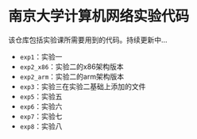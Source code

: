 # 南京大学计算机网络实验代码

该仓库包括实验课所需要用到的代码。持续更新中...
- `exp1`：实验一
- `exp2_x86`：实验二的x86架构版本
- `exp2_arm`：实验二的arm架构版本
- `exp3`：实验三在实验二基础上添加的文件
- `exp5`：实验五
- `exp6`：实验六
- `exp7`：实验七
- `exp8`：实验八